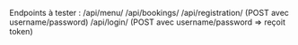 Endpoints à tester :
/api/menu/
/api/bookings/
/api/registration/    (POST avec username/password)
/api/login/           (POST avec username/password => reçoit token)
